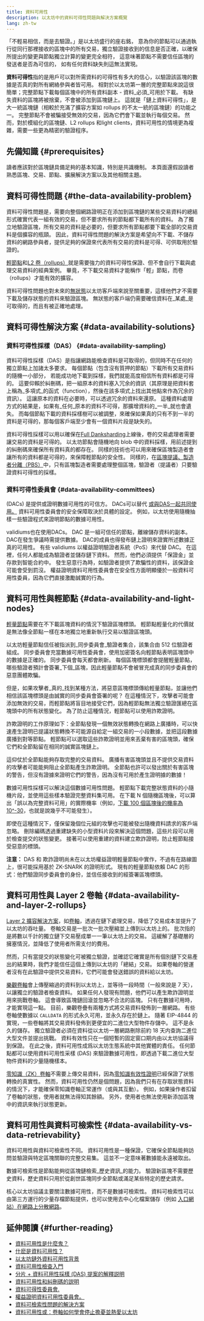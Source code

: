 ```yaml
---
title: 資料可用性
description: 以太坊中的資料可得性問題與解決方案概覽
lang: zh-tw
---
```


「不輕易相信，而是去驗證。」是以太坊盛行的座右銘， 意為你的節點可以通過執行從同行那裡接收的區塊中的所有交易，獨立驗證接收到的信息是否正確，以確保所提出的變更與節點獨立計算的變更完全相符， 這意味著節點不需要信任區塊的發送者是否為可信的， 如有任何資料缺失則這無法實現。

**資料可得性**指的是用戶可以對所需資料的可得性有多大的信心，以驗證該區塊的數據是否真的對所有網絡參與者皆可用。 相對於以太坊第一層的完整節點來說這很簡單；完整節點下載每個區塊中的所有資料副本 - 資料_必須_可用於下載。 有缺失資料的區塊將被捨棄，不會被添加到區塊鏈上。 這就是「鏈上資料可得性」，是大一統區塊鏈（相較於充滿了擴容方案如 rollups 的不太一統的區塊鏈）的功能之一。 完整節點不會被騙接受無效的交易，因為它們會下載並執行每個交易。 然而，對於模組化的區塊鏈、L2 rollups 和light clients，資料可用性的情境更為複雜，需要一些更為精密的驗證程序。

## 先備知識 {#prerequisites}

讀者應該對於區塊鏈具備足夠的基本知識，特別是共識機制。 本頁面還假設讀者熟悉區塊、交易、節點、擴展解決方案以及其他相關主題。

## 資料可得性問題 {#the-data-availability-problem}

資料可得性問題是，需要向整個網路證明正在添加到區塊鏈的某些交易資料的總結形式確實代表一組有效的交易，但不要求所有的節點都下載所有的資料。 為了獨立地驗證區塊，所有交易的資料是必要的，但要求所有節點都要下載全部的交易資料是個擴容的瓶頸。 因此，資料可得性問題的解決方案是希望向不下載、不儲存資料的網路參與者，提供足夠的保證來代表所有交易的資料是可得、可供取用於驗證的。

[輕節點](/developers/docs/nodes-and-clients/light-clients)和[L2 卷（rollups）](/developers/docs/scaling)就是需要強力的資料可得性保證、但不會自行下載與處理交易資料的經典案例。 畢竟，不下載交易資料才能稱作「輕」節點，而卷（rollups）才能有效的擴容。

資料可得性問題也對未來的[無狀態](/roadmap/statelessness)以太坊客戶端來說至關重要，這樣他們才不需要下載及儲存狀態的資料來驗證區塊。 無狀態的客戶端仍需要確信資料在_某處_是可取得的，而且有被正確地處理。

## 資料可得性解決方案 {#data-availability-solutions}

### 資料可得性採樣（DAS） {#data-availability-sampling}

資料可得性採樣（DAS）是指讓網路能檢查資料是可取得的，但同時不在任何的獨立節點上加諸太多要求。 每個節點（包含沒有質押的節點）下載所有交易資料的隨機一小部分， 若能成功地下載到採樣，我們就能高度相信所有資料都是可得的。 這要仰賴於糾刪碼，把一組原本的資料塞入冗余的資訊（其原理是把資料套上稱為_多項式_的函式（function），然後在該多項式上找出其他點來作為冗余的資訊）。 這讓原本的資料在必要時，可以透過冗余的資料來還原。 這種資料處理方式的結果是，如果有_任何_原本的資料不可得，那擴增資料的_一半_就也會遺失。 而每個節點下載的資料採樣樹可以被調整，來確保如果真的只有不到一半的資料是可得的，那每個客戶端至少會有一個資料片段是缺失的。

資料可得性採樣可以用以確保在[Full Danksharding](/roadmap/danksharding/#what-is-danksharding)上線後，卷的交易處理者需要讓交易的資料是可得的。 以太坊節點會隨機地向 blob 中的資料採樣，用前述提到的糾刪碼來確保所有資料真的都存在。 同樣的技術也可以用來確保區塊製造者會讓所有的資料都是可得的，來保障輕節點的安全性。 同樣的，在[區塊提議、製造者分離（PBS）](/roadmap/pbs)中，只有區塊製造者需要處理整個區塊，驗證者（提議者）只要驗證資料可得性的採樣。

### 資料可得性委員會 {#data-availability-committees}

(DACs) 是提供或證明數據可用性的可信方。 DACs可以替代 [或與DAS一起共同使用。](https://hackmd.io/@vbuterin/sharding_proposal#Why-not-use-just-committees-and-not-DAS) 資料可用性委員會的安全保障取決於具體的設定。 例如，以太坊使用隨機抽樣一些驗證程式來證明節點的數據可用性。

validiums也在使用DACs。 DAC 是一組可信任的節點，離線儲存資料的副本。 DAC在發生爭議時需提供數據。 DAC的成員也得發布鏈上證明來證實所述數據正真的可用性。 有些 validiums 以權益證明驗證者系統（PoS）來代替 DAC。 在這裡，任何人都能成為驗證者並儲存鏈下資料。 然而，他們必須提供「保證金」並存款到智能合約中。 發生惡意行為時，如驗證者提供了欺騙性的資料，該保證金可能會受到罰沒。 權益證明資料可用性委員會在安全性方面明顯優於一般資料可用性委員，因為它們直接激勵誠實的行為。

## 資料可用性與輕節點 {#data-availability-and-light-nodes}

[輕量節點](/developers/docs/nodes-and-clients/light-clients)需要在不下載區塊資料的情況下驗證區塊標頭。 輕節點輕量化的代價就是無法像全節點一樣在本地獨立地重新執行交易以驗證區塊頭。

以太坊輕量節點信任被指派到_同步委員會_驗證者集合，該集合由 512 位驗證者組成。 同步委員會充當數據可用性委員會，使用加密簽名向輕節點表明區塊頭中的數據是正確的。 同步委員會每天都會刷新。 每個區塊標頭都會提醒輕量節點，哪些驗證者預計會簽署_下個_區塊，因此輕量節點不會被冒充成真的同步委員會的惡意團體欺騙。

但是，如果攻擊者_真的_找到某種方法，將惡意區塊標頭傳給輕量節點，並讓他們相信該區塊標頭是由誠實的同步委員會簽署的呢？ 在這種情況下，攻擊者可能會添加無效的交易，而輕節點將盲目地接受它們，因為輕節點無法獨立驗證匯總在區塊頭中的所有狀態變化。 為了防止這種情況，輕節點可以使用詐欺證明。

詐欺證明的工作原理如下：全節點發現一個無效狀態轉換在網路上廣播時，可以快速產生證明已提議狀態轉換不可能源自給定一組交易的一小段數據，並把這段數據廣播到對等節點。 輕節點可以選取這些詐欺證明並用來丟棄有害的區塊頭，確保它們和全節點留在相同的誠實區塊鏈上。

這仰仗於全節點能夠存取完整的交易資料。 廣播有害區塊頭並且不提供交易資料的攻擊者可能能夠阻止全節點產生詐欺證明。 全節點也許可以發出關於有害區塊的警告，但沒有證據來證明它們的警告，因為沒有可用於產生證明據的數據！

數據可用性採樣可以解決這個數據可用性問題。 輕節點下載完整狀態資料的小隨機片段，並使用這些樣本驗證完整資料集可用。 在下載 N 個隨機區塊後，可以算出「誤以為完整資料可用」的實際機率（例如，[下載 100 個區塊後的機率為10^-30](https://dankradfeist.de/ethereum/2019/12/20/data-availability-checks.html)，也就是說幾乎不可能發生）。

即使在這種情況下，僅保留幾個位元組的攻擊也可能被發出隨機資料請求的客戶端忽略。 刪除編碼透過重建缺失的小型資料片段來解決這個問題，這些片段可以用於檢查提交的狀態變更。 接著可以使用重建的資料建立欺詐證明，防止輕節點接受惡意的標頭。

**注意：** DAS 和 欺詐證明尚未在以太坊權益證明輕量節點中實作，不過有在路線圖上，很可能採用基於 ZK-SNARK 的證明形式。 現有的輕量節點依賴 DAC 的形式：他們驗證同步委員會的身份，並信任接收到的經簽署區塊標頭。

## 資料可用性與 Layer 2 卷軸 {#data-availability-and-layer-2-rollups}

[Layer 2 擴容解決方案](/layer-2/)，如[卷軸](/glossary/#rollups)，透過在鏈下處理交易，降低了交易成本並提升了以太坊的吞吐量。 卷軸交易是一批次一批次壓縮並上傳到以太坊上的。 批次指的是將數以千計的獨立鏈下交易壓成單一一筆以太坊上的交易。 這緩解了基礎層的擁塞情況，並降低了使用者所需支付的費用。

然而，只有當提交的狀態變化可被獨立驗證，並確認它確實是所有個別鏈下交易產出的結果時，我們才能信任這個上傳到以太坊的「總結」交易。 如果卷軸的營運者沒有在此驗證中提供交易資料，它們可能會發送錯誤的資料給以太坊。

[樂觀卷軸](/developers/docs/scaling/optimistic-rollups/)會上傳壓縮過的資料到以太坊上，並等待一段時間（一般來說是 7 天），以讓獨立的驗證者檢查資料。 如果任何人發現有問題，他們可以產生欺詐證明並用來挑戰卷軸。 這會導致區塊鏈回滾並忽略不合法的區塊。 只有在數據可用時，才能實現這一點。 目前，樂觀卷疊有兩種方式將交易資料發佈到一層網路。 有些卷軸使數據以 `CALLDATA` 的形式永久可用，並永久存在於鏈上。 隨著 EIP-4844 的實現，一些卷軸將其交易資料發佈到更便宜的二進位大型物件存儲中。 這不是永久的儲存。 獨立驗證者必須在資料從以太坊一層網路刪除前約 18 天内查詢二進位大型文件並提出挑戰。 資料有效性只在一個短暫的固定窗口期内由以太坊協議得到保證。 在此之後，資料可用性成爲以太坊生態系統中其他實體的責任。 任何節點都可以使用資料可用性采樣 (DAS) 來驗證數據可用性，即透過下載二進位大型物件資料的少量隨機樣本。

[零知識（ZK）卷軸](/developers/docs/scaling/zk-rollups)不需要上傳交易資料，因為[零知識有效性證明](/glossary/#zk-proof)已經保證了狀態轉換的真實性。 然而，資料可用性仍然是個問題，因為我們只有在存取狀態資料的情況下，才能確保零知識卷軸正常運作（或與其互動）。 例如，如果操作者扣留了卷軸的狀態，使用者就無法得知其餘額。 另外，使用者也無法使用新添加區塊中的資訊來執行狀態更新。

## 資料可用性與資料可檢索性 {#data-availability-vs-data-retrievability}

資料可用性與資料可檢索性不同。 資料可用性是一種保證，它確保全節點能夠訪問並驗證與特定區塊關聯的完整交易集。 這並不一定意味著數據能永遠被取出。

數據可檢索性是節點能夠從區塊鏈檢索_歷史資訊_的能力。 驗證新區塊不需要歷史資料，歷史資料只用於從創世區塊同步全節點或滿足某些特定的歷史請求。

核心以太坊協議主要關注數據可用性，而不是數據可檢索性。 資料可檢索性可以由第三方運行的少量存檔節點提供，也可以使用去中心化檔案儲存（例如 [入口網站）在網路上分散網路](https://www.ethportal.net/)。

## 延伸閱讀 {#further-reading}

- [資料可用性是什麼鬼？](https://medium.com/blockchain-capital-blog/wtf-is-data-availability-80c2c95ded0f)
- [什麽是資料可用性？](https://coinmarketcap.com/alexandria/article/what-is-data-availability)
- [以太坊鏈外資料可用性背景](https://blog.celestia.org/ethereum-off-chain-data-availability-landscape/)
- [資料可用性檢查入門](https://dankradfeist.de/ethereum/2019/12/20/data-availability-checks.html)
- [分片 + 資料可用性採樣 (DAS) 提案的解釋説明](https://hackmd.io/@vbuterin/sharding_proposal#ELI5-data-availability-sampling)
- [資料可用性和糾刪碼的説明](https://github.com/ethereum/research/wiki/A-note-on-data-availability-and-erasure-coding#can-an-attacker-not-circumvent-this-scheme-by-releasing-a-full-unavailable-block-but-then-only-releasing-individual-bits-of-data-as-clients-query-for-them)
- [資料可得性委員會.](https://medium.com/starkware/data-availability-e5564c416424)
- [權益證明資料可用性委員會。](https://blog.matter-labs.io/zkporter-a-breakthrough-in-l2-scaling-ed5e48842fbf)
- [資料可檢索性問題的解決方案](https://notes.ethereum.org/@vbuterin/data_sharding_roadmap#Who-would-store-historical-data-under-sharding)
- [資料可用性或：卷軸如何學會停止擔憂並熱愛以太坊](https://ethereum2077.substack.com/p/data-availability-in-ethereum-rollups) 

